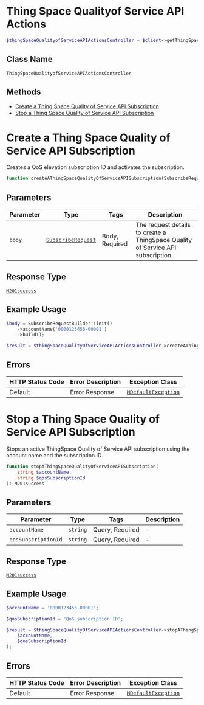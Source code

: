 # Thing Space Qualityof Service API Actions

```php
$thingSpaceQualityofServiceAPIActionsController = $client->getThingSpaceQualityofServiceAPIActionsController();
```

## Class Name

`ThingSpaceQualityofServiceAPIActionsController`

## Methods

* [Create a Thing Space Quality of Service API Subscription](../../doc/controllers/thing-space-qualityof-service-api-actions.md#create-a-thing-space-quality-of-service-api-subscription)
* [Stop a Thing Space Quality of Service API Subscription](../../doc/controllers/thing-space-qualityof-service-api-actions.md#stop-a-thing-space-quality-of-service-api-subscription)


# Create a Thing Space Quality of Service API Subscription

Creates a QoS elevation subscription ID and activates the subscription.

```php
function createAThingSpaceQualityOfServiceAPISubscription(SubscribeRequest $body): M201success
```

## Parameters

| Parameter | Type | Tags | Description |
|  --- | --- | --- | --- |
| `body` | [`SubscribeRequest`](../../doc/models/subscribe-request.md) | Body, Required | The request details to create a ThingSpace Quality of Service API subscription. |

## Response Type

[`M201success`](../../doc/models/m201-success.md)

## Example Usage

```php
$body = SubscribeRequestBuilder::init()
    ->accountName('0000123456-00001')
    ->build();

$result = $thingSpaceQualityOfServiceAPIActionsController->createAThingSpaceQualityOfServiceAPISubscription($body);
```

## Errors

| HTTP Status Code | Error Description | Exception Class |
|  --- | --- | --- |
| Default | Error Response | [`MDefaultException`](../../doc/models/m-default-exception.md) |


# Stop a Thing Space Quality of Service API Subscription

Stops an active ThingSpace Quality of Service API subscription using the account name and the subscription ID.

```php
function stopAThingSpaceQualityOfServiceAPISubscription(
    string $accountName,
    string $qosSubscriptionId
): M201success
```

## Parameters

| Parameter | Type | Tags | Description |
|  --- | --- | --- | --- |
| `accountName` | `string` | Query, Required | - |
| `qosSubscriptionId` | `string` | Query, Required | - |

## Response Type

[`M201success`](../../doc/models/m201-success.md)

## Example Usage

```php
$accountName = '0000123456-00001';

$qosSubscriptionId = 'QoS subscription ID';

$result = $thingSpaceQualityOfServiceAPIActionsController->stopAThingSpaceQualityOfServiceAPISubscription(
    $accountName,
    $qosSubscriptionId
);
```

## Errors

| HTTP Status Code | Error Description | Exception Class |
|  --- | --- | --- |
| Default | Error Response | [`MDefaultException`](../../doc/models/m-default-exception.md) |

